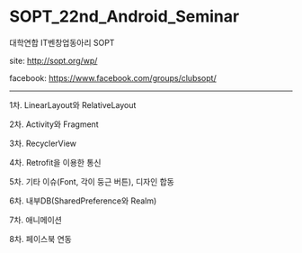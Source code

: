 # SOPT_22nd_Android_Seminar

대학연합 IT벤창업동아리 SOPT

site: http://sopt.org/wp/

facebook: https://www.facebook.com/groups/clubsopt/

------------------------------------------------------------------------------------------------------------------------

1차. LinearLayout와 RelativeLayout

2차. Activity와 Fragment

3차. RecyclerView

4차. Retrofit을 이용한 통신

5차. 기타 이슈(Font, 각이 둥근 버튼), 디자인 합동

6차. 내부DB(SharedPreference와 Realm)

7차. 애니메이션

8차. 페이스북 연동


